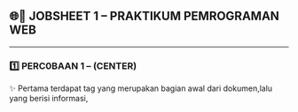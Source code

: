 ## 🌐📁 JOBSHEET 1 – PRAKTIKUM PEMROGRAMAN WEB

---

### 1️⃣ PERC0BAAN 1 – (CENTER)
✨ Pertama terdapat tag <HTML> yang merupakan bagian awal dari 
dokumen,lalu <HEAD>yang berisi informasi,<title>yang digunakan untuk 
menentukan judul contoh nya pada percobaan ini yaitu (tag CENTER),<BODY>yang berisi informasi yang akan ditampilkan,tag (CENTER) yang dimana akan mengubah posisi teks ke tengah H2 ini 
mendefinisikan judul nya,lau (BR) yang digunakan untuk memisah baris/enter 

### 2️⃣ PERC0BAAN 2 – (KOMENTAR)
📄 Pada percobaan kedua ini kode HTML menunjukan struktur dasar 
pembuatan halaman web dengan penggunaan komentar yang ditulis 
menggunakan <!-- ... --> yang tidak ditampilkan di browser,terdapat <title> 
KOMENTAR yang akan muncul di browser serta body yang Dimana teks 
“Selamat Belajar HTML Pemrograman WEB Teknik Komputer" akan tampil di 
layar.

### 3️⃣ PERC0BAAN 3 – (BR)
🎨 Kode ini menunjukan tag (BR) yang digunakan untuk memindahkan 
teks ke barus baru,jadi setiap info seperti “nama”, “NIM”, “Kelas”, “Mata kuliah” 
ditulis rapih ke bawah 

### 4️⃣ PERC0BAAN 4 – (P)
🖌️ Kode HTML ini menunjukkan cara membuat paragraf dengan tag (P). 
Di dalam paragraf, tag (BR) dipakai untuk pindah ke baris baru tanpa memulai 
paragraf baru. Hasilnya, teks tentang pesona tanaman hias akan tampil rapi 
dengan beberapa baris dalam satu paragraf.

### 5️⃣ PERC0BAAN 5 – (TAG JUDUL HTML)
⚡ Kode HTML itu nunjukkin cara pakai tag (H1) sampai (H6) buat 
bikin judul dengan ukuran berbeda. (H1) dipakai untuk judul paling besar, sedangkan (H6) paling kecil. Biasanya H1 untuk judul utama, H2–H6 untuk 
subjudul atau bagian lain supaya halaman kelihatan rapi dan terstruktur. 

### 6️⃣ PERC0BAAN 6 – (HR)
🔧 Kode HTML ini menampilkan judul Pariwisata Indonesia dengan tag 
(H2), lalu setiap nama tempat wisata seperti Pantai Bira, Toraja, Bali, dan 
lainnya dipisahkan menggunakan tag (HR) supaya ada garis horizontal di antara 
teks. Tujuannya biar tampilan halaman jadi lebih rapi dan terstruktur.

---

## 🏆 SOAL TANTANGAN

### 7️⃣ SOAL TANTANGAN 1
💡 Tag `<center>` digunakan untuk menempatkan teks atau elemen di tengah halaman.  
Pada contoh ini, `<h2>` dan `<p>` berada di tengah menggunakan `<center>`.  
Perlu dicatat bahwa tag `<center>` sudah **deprecated** dan tidak direkomendasikan di HTML5.  
Sebaiknya gunakan CSS dengan properti `text-align: center` untuk efek serupa.

Tag `<div>` berfungsi sebagai wadah (container) untuk mengelompokkan elemen-elemen HTML.  
Elemen di dalam `<div>` bisa diatur menggunakan CSS, misalnya `background-color` untuk warna latar,  
`padding` untuk jarak di dalam elemen, dan `margin` untuk jarak di luar elemen.  
Pada contoh ini, `<div>` diberi warna biru muda (`lightblue`) dan teks di dalamnya ditempatkan di tengah menggunakan `<center>`.  
Secara umum, `<div>` membantu mengatur layout dan desain halaman web.

### 8️⃣ SOAL TANTANGAN 2
🖱️ Tag `<center>` digunakan untuk menempatkan teks di tengah halaman.  
Pada contoh ini, judul `<h1>` "Pengalaman Unik Saya Ketika mendaki gunung"  
diletakkan di tengah menggunakan `<center>`.  Isi pengalaman ditulis dalam paragraf `<p>` yang menceritakan kegiatan mendaki Gunung Sigitung.  Paragraf ini menggunakan `<br>` untuk memisahkan baris agar teks lebih rapi.  
Bagian penutup "Sekian terimakasih" diletakkan di tengah menggunakan `<h3>` di dalam `<center>`.  

Secara keseluruhan, kode ini menunjukkan penggunaan `<center>` untuk menengahkan teks dan `<br>`  
untuk membuat baris baru dalam paragraf, sehingga konten terlihat lebih terstruktur.  

### 9️⃣ SOAL TANTANGAN 3
🌈 Tag `<center>` digunakan untuk menempatkan judul "Ayam jantan dari timur" di tengah halaman menggunakan `<h2>`.  Isi konten ditulis dalam beberapa paragraf `<p>` yang menceritakan sejarah Sultan Hasanuddin,  
termasuk garis keturunan, masa pemerintahan, dan perlawanan terhadap VOC Belanda.  
Dalam beberapa paragraf, `<br>` digunakan untuk memisahkan baris agar teks lebih rapi dan mudah dibaca.  
Struktur ini menunjukkan penggunaan **tag paragraf dan line break** untuk menyajikan teks panjang secara teratur.  

Secara keseluruhan, kode ini menampilkan teknik dasar HTML untuk:  
- Menengahkan teks dengan `<center>`  
- Mengelompokkan konten dalam paragraf `<p>`  
- Memisahkan baris dengan `<br>`  
Sehingga informasi sejarah Sultan Hasanuddin dapat ditampilkan dengan jelas dan terstruktur.
